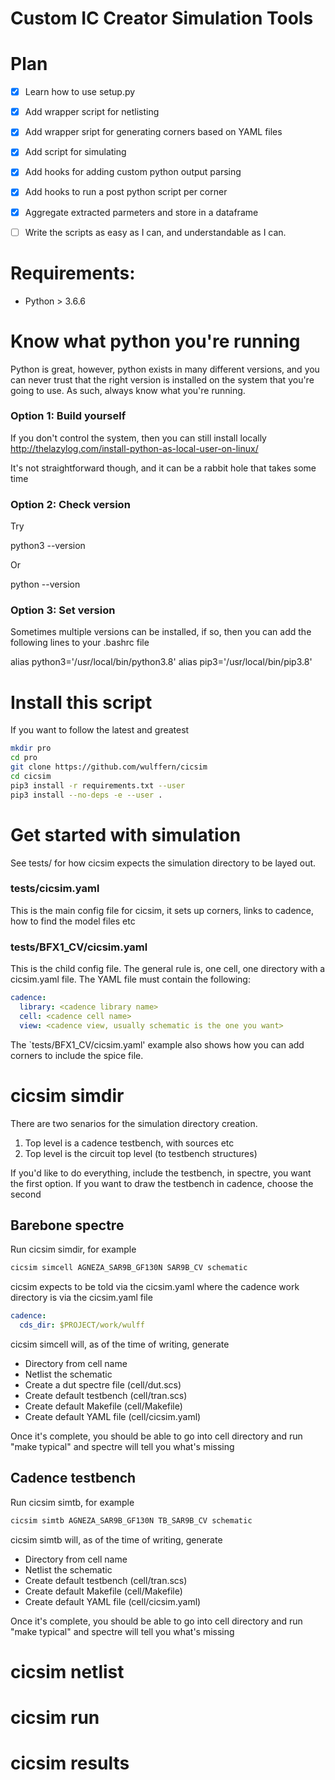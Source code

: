 
# Custom IC Creator Simulation Tools

 
# Plan
- [x] Learn how to use setup.py
- [x] Add wrapper script for netlisting
- [x] Add wrapper sript for generating corners based on YAML files
- [x] Add script for simulating
- [x] Add hooks for adding custom python output parsing
- [x] Add hooks to run a post python script per corner
- [x] Aggregate extracted parmeters and store in a dataframe
- [ ] Write the scripts as easy as I can, and understandable as I can.


# Requirements:

- Python > 3.6.6


# Know what python you're running

Python is great, however, python exists in many different versions, and you can
never trust that the right version is installed on the system that you're going
to use. As such, always know what you're running.

### Option 1: Build yourself
If you don't control the system, then you can still install locally
http://thelazylog.com/install-python-as-local-user-on-linux/

It's not straightforward though, and it can be a rabbit hole that takes some
time

### Option 2: Check version
Try 

  python3 --version

Or

  python --version 

### Option 3: Set version
Sometimes multiple versions can be installed, if so, then you can add the
following lines to your .bashrc file
  
  alias python3='/usr/local/bin/python3.8'
  alias pip3='/usr/local/bin/pip3.8'

# Install this script
If you want to follow the latest and greatest
``` sh
mkdir pro
cd pro
git clone https://github.com/wulffern/cicsim
cd cicsim
pip3 install -r requirements.txt --user
pip3 install --no-deps -e --user .
```
# Get started with simulation
See tests/ for how cicsim
expects the simulation directory to be layed out.

### tests/cicsim.yaml
This is the main config file for cicsim, it sets up corners, links to cadence,
how to find the model files etc

### tests/BFX1_CV/cicsim.yaml
This is the child config file. The general rule is, one cell, one directory with
a cicsim.yaml file. The YAML file must contain the following:

``` yaml
cadence:
  library: <cadence library name>
  cell: <cadence cell name>
  view: <cadence view, usually schematic is the one you want>
```

The `tests/BFX1_CV/cicsim.yaml' example also shows how you can add corners to
include the spice file.

# cicsim simdir
There are two senarios for the simulation directory creation. 

1. Top level is a cadence testbench, with sources etc
2. Top level is the circuit top level (to testbench structures)

If you'd like to do everything, include the testbench, in spectre, you want the
first option. If you want to draw the testbench in cadence, choose the second

## Barebone spectre

Run cicsim simdir, for example
``` sh
cicsim simcell AGNEZA_SAR9B_GF130N SAR9B_CV schematic 
```

cicsim expects to be told via the cicsim.yaml where the cadence work directory
is via the cicsim.yaml file

``` yaml
cadence:
  cds_dir: $PROJECT/work/wulff
```

cicsim simcell will, as of the time of writing, generate
- Directory from cell name
- Netlist the schematic
- Create a dut spectre file (cell/dut.scs)
- Create default testbench (cell/tran.scs)
- Create default Makefile (cell/Makefile)
- Create default YAML file (cell/cicsim.yaml)

Once it's complete, you should be able to go into cell directory and run "make
typical" and spectre will tell you what's missing

## Cadence testbench
Run cicsim simtb, for example
``` sh
cicsim simtb AGNEZA_SAR9B_GF130N TB_SAR9B_CV schematic
```

cicsim simtb will, as of the time of writing, generate
- Directory from cell name
- Netlist the schematic
- Create default testbench (cell/tran.scs)
- Create default Makefile (cell/Makefile)
- Create default YAML file (cell/cicsim.yaml)

Once it's complete, you should be able to go into cell directory and run "make
typical" and spectre will tell you what's missing

# cicsim netlist

# cicsim run

# cicsim results






